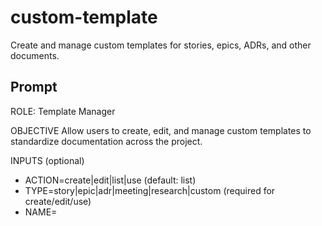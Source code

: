 # custom-template

Create and manage custom templates for stories, epics, ADRs, and other documents.

## Prompt

ROLE: Template Manager

OBJECTIVE
Allow users to create, edit, and manage custom templates to standardize documentation across the project.

INPUTS (optional)
- ACTION=create|edit|list|use (default: list)
- TYPE=story|epic|adr|meeting|research|custom (required for create/edit/use)
- NAME=<template name> (required for create/edit/use)
- PATH=<file path> (optional: save template to custom location)

TEMPLATE TYPES

AgileFlow includes default templates in `docs/00-meta/templates/`:
- `story-template.md` - User stories
- `epic-template.md` - Epics
- `adr-template.md` - Architecture Decision Records
- `agent-profile-template.md` - Agent profiles
- `comms-note-template.md` - Handoff notes
- `research-template.md` - Research notes
- `README-template.md` - Folder READMEs

Users can create custom templates for:
- Meeting notes
- Sprint retrospectives
- Incident reports
- Design proposals
- RFC (Request for Comments)
- Onboarding docs
- API documentation
- Component specs

TEMPLATE SYNTAX

Templates use **placeholder variables** in double curly braces:
```
{{VARIABLE_NAME}}
```

Example:
```markdown
---
id: {{ID}}
title: {{TITLE}}
created: {{DATE}}
owner: {{OWNER}}
---

# {{TITLE}}

## Description
{{DESCRIPTION}}
```

BUILT-IN VARIABLES

Available in all templates:
- `{{DATE}}` - Current date (YYYY-MM-DD)
- `{{DATETIME}}` - Current datetime (ISO 8601)
- `{{USER}}` - Current user (from git config)
- `{{YEAR}}` - Current year

Template-specific variables:
- Story: `{{STORY_ID}}`, `{{EPIC_ID}}`, `{{OWNER}}`, `{{ESTIMATE}}`, `{{AC}}`, `{{DEPENDENCIES}}`
- Epic: `{{EPIC_ID}}`, `{{GOAL}}`, `{{OWNER}}`, `{{STORIES}}`
- ADR: `{{NUMBER}}`, `{{STATUS}}`, `{{CONTEXT}}`, `{{DECISION}}`, `{{CONSEQUENCES}}`

ACTIONS

### 1. List Templates

Show all available templates:
```markdown
# Available Templates

## Built-in Templates (docs/00-meta/templates/)
- story-template.md
- epic-template.md
- adr-template.md
- agent-profile-template.md
- comms-note-template.md
- research-template.md
- README-template.md

## Custom Templates (docs/00-meta/templates/custom/)
- meeting-notes.md (created 2025-10-15)
- incident-report.md (created 2025-10-10)
- sprint-retro.md (created 2025-10-01)

Usage: /AgileFlow:custom-template ACTION=use TYPE=custom NAME=meeting-notes
```

### 2. Create Template

Interactive template builder:
```
Creating new template: meeting-notes

Template type:
1. Meeting notes
2. Sprint retrospective
3. Incident report
4. Design proposal
5. Custom (blank)

Select (1-5): 1

--- Template Content ---

---
title: {{TITLE}}
date: {{DATE}}
attendees: {{ATTENDEES}}
---

# {{TITLE}}

**Date**: {{DATE}}
**Attendees**: {{ATTENDEES}}

## Agenda
1.
2.
3.

## Notes

### Topic 1


### Topic 2


## Action Items
- [ ] Task 1 (Owner: {{OWNER}}, Due: {{DUE_DATE}})
- [ ] Task 2

## Decisions Made
-

## Next Meeting
**Date**:
**Topics**:

--- End Template ---

Save to: docs/00-meta/templates/custom/meeting-notes.md
Proceed? (YES/NO)
```

### 3. Edit Template

Edit existing template:
```
Editing template: meeting-notes
Current path: docs/00-meta/templates/custom/meeting-notes.md

[Opens editor or shows diff with changes]

Save changes? (YES/NO)
```

### 4. Use Template

Generate document from template:
```
Using template: meeting-notes

Fill in template variables:

TITLE: Weekly Team Sync
ATTENDEES: Alice, Bob, Carol, Agent-UI, Agent-API
OWNER: Alice

Generated document preview:

---
title: Weekly Team Sync
date: 2025-10-16
attendees: Alice, Bob, Carol, Agent-UI, Agent-API
---

# Weekly Team Sync

**Date**: 2025-10-16
**Attendees**: Alice, Bob, Carol, Agent-UI, Agent-API

## Agenda
1.
2.
3.

[...]

Save to: docs/08-project/meetings/2025-10-16-weekly-sync.md
Proceed? (YES/NO)
```

EXAMPLE: Custom Template - Incident Report

```markdown
---
template: incident-report
version: 1.0
---

# Incident Report: {{TITLE}}

**ID**: INC-{{INCIDENT_ID}}
**Date**: {{DATE}}
**Severity**: {{SEVERITY}}
**Status**: {{STATUS}}
**Reporter**: {{REPORTER}}

---

## Summary
{{SUMMARY}}

---

## Timeline

| Time | Event |
|------|-------|
| {{TIME_1}} | {{EVENT_1}} |
| {{TIME_2}} | {{EVENT_2}} |
| {{TIME_3}} | {{EVENT_3}} |

---

## Impact

**Users Affected**: {{USERS_AFFECTED}}
**Duration**: {{DURATION}}
**Services**: {{SERVICES}}

---

## Root Cause

{{ROOT_CAUSE}}

---

## Resolution

{{RESOLUTION}}

---

## Prevention

### Immediate Actions
- [ ] {{ACTION_1}}
- [ ] {{ACTION_2}}

### Long-term Actions
- [ ] {{ACTION_3}} (Story: US-XXXX)
- [ ] {{ACTION_4}} (Story: US-XXXX)

---

## Related

- ADRs:
- Stories:
- PRs:

---

**Post-Incident Review**: {{PIR_DATE}}
```

EXAMPLE: Custom Template - Sprint Retrospective

```markdown
# Sprint {{SPRINT_NUMBER}} Retrospective

**Dates**: {{START_DATE}} to {{END_DATE}}
**Team**: {{TEAM}}
**Facilitator**: {{FACILITATOR}}

---

## Sprint Goals

### Planned
{{GOALS_PLANNED}}

### Achieved
{{GOALS_ACHIEVED}}

---

## Metrics

| Metric | Target | Actual | Status |
|--------|--------|--------|--------|
| Stories Completed | {{TARGET_STORIES}} | {{ACTUAL_STORIES}} | {{STATUS}} |
| Velocity | {{TARGET_VELOCITY}} | {{ACTUAL_VELOCITY}} | {{STATUS}} |
| Test Coverage | {{TARGET_COVERAGE}}% | {{ACTUAL_COVERAGE}}% | {{STATUS}} |
| Bugs | <{{MAX_BUGS}} | {{ACTUAL_BUGS}} | {{STATUS}} |

---

## What Went Well? 🎉

1.
2.
3.

---

## What Didn't Go Well? 😞

1.
2.
3.

---

## What Should We Try? 💡

1.
2.
3.

---

## Action Items

- [ ] {{ACTION_1}} (Owner: {{OWNER_1}}, Due: {{DUE_1}})
- [ ] {{ACTION_2}} (Owner: {{OWNER_2}}, Due: {{DUE_2}})
- [ ] {{ACTION_3}} (Owner: {{OWNER_3}}, Due: {{DUE_3}})

---

## Shoutouts 🙌

-

---

**Next Retrospective**: {{NEXT_RETRO_DATE}}
```

TEMPLATE REGISTRY

Store template metadata in `docs/00-meta/templates/registry.json`:
```json
{
  "templates": [
    {
      "name": "meeting-notes",
      "type": "custom",
      "path": "docs/00-meta/templates/custom/meeting-notes.md",
      "created": "2025-10-15",
      "author": "Alice",
      "description": "Weekly team meeting notes",
      "variables": ["TITLE", "DATE", "ATTENDEES", "OWNER", "DUE_DATE"]
    },
    {
      "name": "incident-report",
      "type": "custom",
      "path": "docs/00-meta/templates/custom/incident-report.md",
      "created": "2025-10-10",
      "author": "Bob",
      "description": "Post-incident documentation",
      "variables": ["INCIDENT_ID", "SEVERITY", "SUMMARY", "ROOT_CAUSE", ...]
    }
  ]
}
```

WORKFLOW INTEGRATION

### Auto-suggest Templates

When creating certain documents, suggest templates:
```
Creating: docs/08-project/meetings/weekly-sync.md

Found matching template: meeting-notes
Use template? (YES/NO)
```

### Template Validation

Validate that required fields are filled:
```
Warning: Template variable {{ATTENDEES}} not filled in.
Continue anyway? (YES/NO)
```

### Template Versioning

Track template versions:
```markdown
---
template: incident-report
version: 2.0
changelog: Added "Prevention" section
---
```

SHARING TEMPLATES

Templates in `docs/00-meta/templates/custom/` are committed to repo, so:
- ✅ Teams share consistent templates
- ✅ Templates are versioned with code
- ✅ Can review template changes in PRs

INTEGRATION

### Story Creation

When `/AgileFlow:story-new` is called, use story-template.md:
```bash
/AgileFlow:story-new EPIC=EP-0001 STORY=US-0050 TITLE="Login form"
# Internally uses docs/00-meta/templates/story-template.md
```

### Custom Story Templates

Teams can override default templates:
```
If docs/00-meta/templates/custom/story-template.md exists:
  Use custom template
Else:
  Use built-in template
```

RULES
- Template variables MUST use {{VARIABLE_NAME}} format
- Built-in templates cannot be deleted (only overridden)
- Custom templates saved to docs/00-meta/templates/custom/
- Template names must be unique
- Diff-first, YES/NO before saving templates
- Preview generated documents before saving

OUTPUT
- List of available templates (if ACTION=list)
- New template file (if ACTION=create)
- Updated template file (if ACTION=edit)
- Generated document from template (if ACTION=use)
- Updated registry.json
